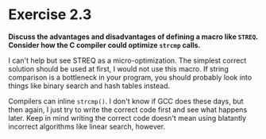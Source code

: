 # Exercise 2.3
__Discuss the advantages and disadvantages of defining a macro like `STREQ`.
Consider how the C compiler could optimize `strcmp` calls.__

I can't help but see STREQ as a micro-optimization. The simplest correct
solution should be used at first, I would not use this macro.
If string comparison is a bottleneck in your program, you should probably look
into things like binary search and hash tables instead.

Compilers can inline `strcmp()`. I don't know if GCC does these days, but then
again, I just try to write the correct code first and see what happens later.
Keep in mind writing the correct code doesn't mean using blatantly incorrect
algorithms like linear search, however.
